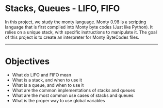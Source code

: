 # Stacks, Queues - LIFO, FIFO

In this project, we study the monty language.
Monty 0.98 is a scripting language that is first compiled into Monty byte codes (Just like Python). 
It relies on a unique stack, with specific instructions to manipulate it. 
The goal of this project is to create an interpreter for Monty ByteCodes files.

--------------------------------

# Objectives
- What do LIFO and FIFO mean
- What is a stack, and when to use it
- What is a queue, and when to use it
- What are the common implementations of stacks and queues
- What are the most common use cases of stacks and queues
- What is the proper way to use global variables
